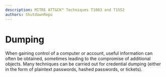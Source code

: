 ```yaml
---
description: MITRE ATT&CK™ Techniques T1003 and T1552
authors: ShutdownRepo
---
```


# Dumping

When gaining control of a computer or account, useful information can often be obtained, sometimes leading to the compromise of additional objects. Many techniques can be carried out for credential dumping (either in the form of plaintext passwords, hashed passwords, or tickets).